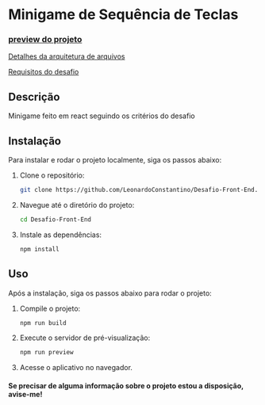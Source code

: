 # Minigame de Sequência de Teclas

### [preview do projeto](https://leonardoconstantino.github.io/Desafio-Front-End/)

[Detalhes da arquitetura de arquivos](https://github.com/LeonardoConstantino/Desafio-Front-End/blob/main/estrutura%20de%20arquivos.md)

[Requisitos do desafio](https://github.com/cidadealtarp/Desafio/blob/master/FRONTEND.md)

## Descrição

Minigame feito em react seguindo os critérios do desafio

## Instalação

Para instalar e rodar o projeto localmente, siga os passos abaixo:

1. Clone o repositório:

    ```bash
    git clone https://github.com/LeonardoConstantino/Desafio-Front-End.git
    ```

2. Navegue até o diretório do projeto:

    ```bash
    cd Desafio-Front-End
    ```

3. Instale as dependências:

    ```bash
    npm install
    ```

## Uso

Após a instalação, siga os passos abaixo para rodar o projeto:

1. Compile o projeto:

    ```bash
    npm run build
    ```

2. Execute o servidor de pré-visualização:

    ```bash
    npm run preview
    ```

3. Acesse o aplicativo no navegador.

#### Se precisar de alguma informação sobre o projeto estou a disposição, avise-me!
